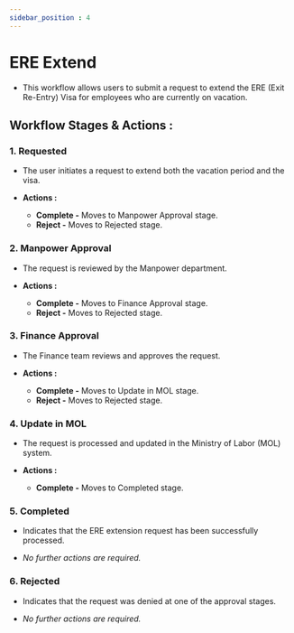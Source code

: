 ```yaml
---
sidebar_position : 4
---
```


# ERE Extend

  - This workflow allows users to submit a request to extend the ERE (Exit Re-Entry) Visa for employees who are currently on vacation.

## Workflow Stages & Actions :

### 1. Requested

  - The user initiates a request to extend both the vacation period and the visa.

  - **Actions :**
      - **Complete -** Moves to Manpower Approval stage.
      - **Reject -** Moves to Rejected stage.

### 2. Manpower Approval

  - The request is reviewed by the Manpower department.

  - **Actions :**
    - **Complete -** Moves to Finance Approval stage.
    - **Reject -** Moves to Rejected stage.

### 3. Finance Approval

  - The Finance team reviews and approves the request.

  - **Actions :**
    - **Complete -** Moves to Update in MOL stage.
    - **Reject -** Moves to Rejected stage.

### 4. Update in MOL

  - The request is processed and updated in the Ministry of Labor (MOL) system.

  - **Actions :**
    - **Complete -** Moves to Completed stage.

### 5. Completed

  - Indicates that the ERE extension request has been successfully processed.

  - _No further actions are required._

### 6. Rejected

  - Indicates that the request was denied at one of the approval stages.

  - _No further actions are required._
